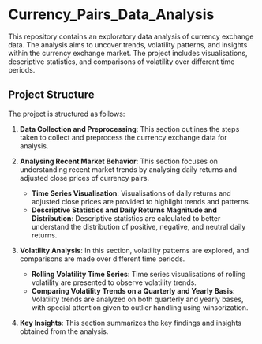 # Currency_Pairs_Data_Analysis

This repository contains an exploratory data analysis of currency exchange data. The analysis aims to uncover trends, volatility patterns, and insights within the currency exchange market. The project includes visualisations, descriptive statistics, and comparisons of volatility over different time periods.

## Project Structure

The project is structured as follows:

1. **Data Collection and Preprocessing**: This section outlines the steps taken to collect and preprocess the currency exchange data for analysis.

2. **Analysing Recent Market Behavior**: This section focuses on understanding recent market trends by analysing daily returns and adjusted close prices of currency pairs.

    - **Time Series Visualisation**: Visualisations of daily returns and adjusted close prices are provided to highlight trends and patterns.
    - **Descriptive Statistics and Daily Returns Magnitude and Distribution**: Descriptive statistics are calculated to better understand the distribution of positive, negative, and neutral daily returns.

3. **Volatility Analysis**: In this section, volatility patterns are explored, and comparisons are made over different time periods.

    - **Rolling Volatility Time Series**: Time series visualisations of rolling volatility are presented to observe volatility trends.
    - **Comparing Volatility Trends on a Quarterly and Yearly Basis**: Volatility trends are analyzed on both quarterly and yearly bases, with special attention given to outlier handling using winsorization.

4. **Key Insights**: This section summarizes the key findings and insights obtained from the analysis.

